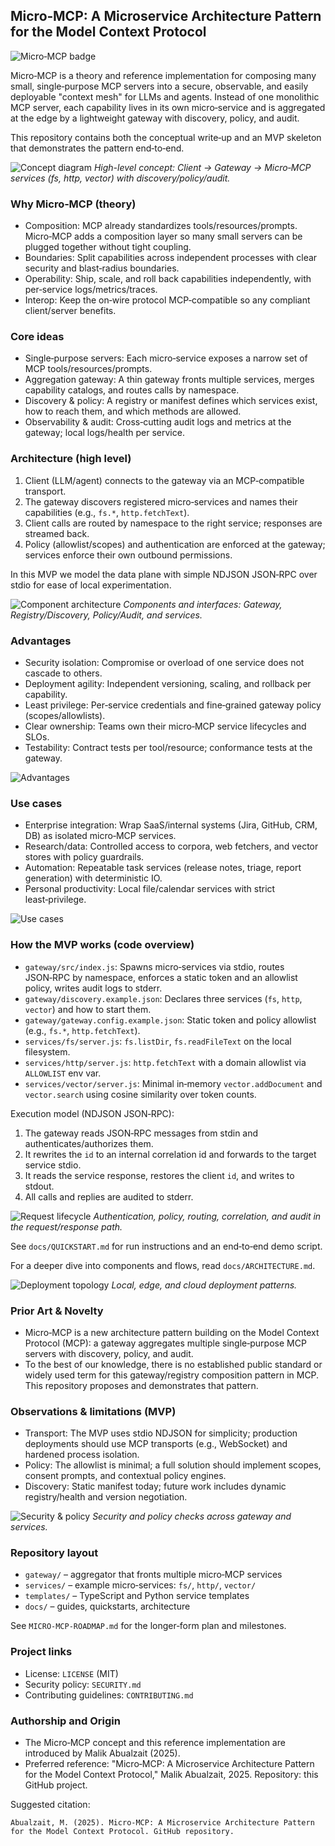 ## Micro‑MCP: A Microservice Architecture Pattern for the Model Context Protocol

![Micro‑MCP badge](images/Project%20badge%20:%20logo.png)

Micro‑MCP is a theory and reference implementation for composing many small, single‑purpose MCP servers into a secure, observable, and easily deployable "context mesh" for LLMs and agents. Instead of one monolithic MCP server, each capability lives in its own micro‑service and is aggregated at the edge by a lightweight gateway with discovery, policy, and audit.

This repository contains both the conceptual write‑up and an MVP skeleton that demonstrates the pattern end‑to‑end.

![Concept diagram](images/Concept%20:%20hero%20diagram.png)
_High-level concept: Client → Gateway → Micro‑MCP services (fs, http, vector) with discovery/policy/audit._

### Why Micro‑MCP (theory)

- Composition: MCP already standardizes tools/resources/prompts. Micro‑MCP adds a composition layer so many small servers can be plugged together without tight coupling.
- Boundaries: Split capabilities across independent processes with clear security and blast‑radius boundaries.
- Operability: Ship, scale, and roll back capabilities independently, with per‑service logs/metrics/traces.
- Interop: Keep the on‑wire protocol MCP‑compatible so any compliant client/server benefits.

### Core ideas

- Single‑purpose servers: Each micro‑service exposes a narrow set of MCP tools/resources/prompts.
- Aggregation gateway: A thin gateway fronts multiple services, merges capability catalogs, and routes calls by namespace.
- Discovery & policy: A registry or manifest defines which services exist, how to reach them, and which methods are allowed.
- Observability & audit: Cross‑cutting audit logs and metrics at the gateway; local logs/health per service.

### Architecture (high level)

1. Client (LLM/agent) connects to the gateway via an MCP‑compatible transport.
2. The gateway discovers registered micro‑services and names their capabilities (e.g., `fs.*`, `http.fetchText`).
3. Client calls are routed by namespace to the right service; responses are streamed back.
4. Policy (allowlist/scopes) and authentication are enforced at the gateway; services enforce their own outbound permissions.

In this MVP we model the data plane with simple NDJSON JSON‑RPC over stdio for ease of local experimentation.

![Component architecture](images/Component%20architecture%20diagram.png)
_Components and interfaces: Gateway, Registry/Discovery, Policy/Audit, and services._

### Advantages

- Security isolation: Compromise or overload of one service does not cascade to others.
- Deployment agility: Independent versioning, scaling, and rollback per capability.
- Least privilege: Per‑service credentials and fine‑grained gateway policy (scopes/allowlists).
- Clear ownership: Teams own their micro‑MCP service lifecycles and SLOs.
- Testability: Contract tests per tool/resource; conformance tests at the gateway.

![Advantages](images/Advantages%20infographic.png)

### Use cases

- Enterprise integration: Wrap SaaS/internal systems (Jira, GitHub, CRM, DB) as isolated micro‑MCP services.
- Research/data: Controlled access to corpora, web fetchers, and vector stores with policy guardrails.
- Automation: Repeatable task services (release notes, triage, report generation) with deterministic IO.
- Personal productivity: Local file/calendar services with strict least‑privilege.

![Use cases](images/Use%20cases%20board.png)

### How the MVP works (code overview)

- `gateway/src/index.js`: Spawns micro‑services via stdio, routes JSON‑RPC by namespace, enforces a static token and an allowlist policy, writes audit logs to stderr.
- `gateway/discovery.example.json`: Declares three services (`fs`, `http`, `vector`) and how to start them.
- `gateway/gateway.config.example.json`: Static token and policy allowlist (e.g., `fs.*`, `http.fetchText`).
- `services/fs/server.js`: `fs.listDir`, `fs.readFileText` on the local filesystem.
- `services/http/server.js`: `http.fetchText` with a domain allowlist via `ALLOWLIST` env var.
- `services/vector/server.js`: Minimal in‑memory `vector.addDocument` and `vector.search` using cosine similarity over token counts.

Execution model (NDJSON JSON‑RPC):

1. The gateway reads JSON‑RPC messages from stdin and authenticates/authorizes them.
2. It rewrites the `id` to an internal correlation id and forwards to the target service stdio.
3. It reads the service response, restores the client `id`, and writes to stdout.
4. All calls and replies are audited to stderr.

![Request lifecycle](images/Request%20lifecycle%20sequence%20diagram%20.png)
_Authentication, policy, routing, correlation, and audit in the request/response path._

See `docs/QUICKSTART.md` for run instructions and an end‑to‑end demo script.

For a deeper dive into components and flows, read `docs/ARCHITECTURE.md`.

![Deployment topology](images/Deployment%20topology%20%28local%20:%20edge%20:%20cloud%29.png)
_Local, edge, and cloud deployment patterns._

### Prior Art & Novelty

- Micro‑MCP is a new architecture pattern building on the Model Context Protocol (MCP): a gateway aggregates multiple single‑purpose MCP servers with discovery, policy, and audit.
- To the best of our knowledge, there is no established public standard or widely used term for this gateway/registry composition pattern in MCP. This repository proposes and demonstrates that pattern.

### Observations & limitations (MVP)

- Transport: The MVP uses stdio NDJSON for simplicity; production deployments should use MCP transports (e.g., WebSocket) and hardened process isolation.
- Policy: The allowlist is minimal; a full solution should implement scopes, consent prompts, and contextual policy engines.
- Discovery: Static manifest today; future work includes dynamic registry/health and version negotiation.

![Security & policy](images/Security%20%26%20policy%20flow.png)
_Security and policy checks across gateway and services._

### Repository layout

- `gateway/` – aggregator that fronts multiple micro‑MCP services
- `services/` – example micro‑services: `fs/`, `http/`, `vector/`
- `templates/` – TypeScript and Python service templates
- `docs/` – guides, quickstarts, architecture

See `MICRO-MCP-ROADMAP.md` for the longer‑form plan and milestones.

### Project links

- License: `LICENSE` (MIT)
- Security policy: `SECURITY.md`
- Contributing guidelines: `CONTRIBUTING.md`

### Authorship and Origin

- The Micro‑MCP concept and this reference implementation are introduced by Malik Abualzait (2025).
- Preferred reference: "Micro‑MCP: A Microservice Architecture Pattern for the Model Context Protocol," Malik Abualzait, 2025. Repository: this GitHub project.

Suggested citation:

```
Abualzait, M. (2025). Micro‑MCP: A Microservice Architecture Pattern for the Model Context Protocol. GitHub repository.
```



